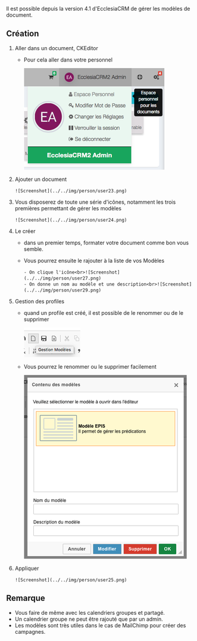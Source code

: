 Il est possible depuis la version 4.1 d'EcclesiaCRM de gérer les modèles de document.

## Création

1. Aller dans un document, CKEditor

    - Pour cela aller dans votre personnel
       
       ![Screenshot](../../img/person/user22.png)

2. Ajouter un document
    
       ![Screenshot](../../img/person/user23.png)

3. Vous disposerez de toute une série d'icônes, notamment les trois premières permettant de gérer les modèles

       ![Screenshot](../../img/person/user24.png)
      
4. Le créer

    - dans un premier temps, formater votre document comme bon vous semble.
      

    - Vous pourrez ensuite le rajouter à la liste de vos Modèles
          
          - On clique l'icône<br>![Screenshot](../../img/person/user27.png)
          - On donne un nom au modèle et une description<br>![Screenshot](../../img/person/user29.png)
     

5. Gestion des profiles

    - quand un profile est créé, il est possible de le renommer ou de le supprimer

       ![Screenshot](../../img/person/user26.png)
    
    - Vous pourrez le renommer ou le supprimer facilement
    
       ![Screenshot](../../img/person/user28.png)

6. Appliquer

       ![Screenshot](../../img/person/user25.png)

## Remarque

- Vous faire de même avec les calendriers groupes et partagé.
- Un calendrier groupe ne peut être rajouté que par un admin.
- Les modèles sont très utiles dans le cas de MailChimp pour créer des campagnes.


